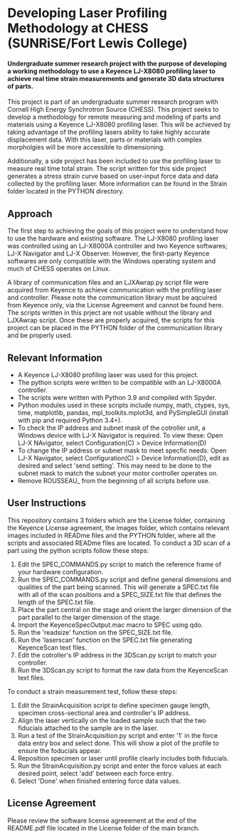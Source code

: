 # Developing Laser Profiling Methodology at CHESS (SUNRiSE/Fort Lewis College)

#### Undergraduate summer research project with the purpose of developing a working methodology to use a Keyence LJ-X8080 profiling laser to achieve real time strain measurements and generate 3D data structures of parts.

This project is part of an undergraduate summer research program with Cornell High Energy Synchrotron Source (CHESS). This project seeks to develop a methodology for remote measuring and modeling of parts and materials using a Keyence LJ-X8080 profiling laser. This will be achieved by taking advantage of the profiling lasers ability to take highly accurate displacement data. With this laser, parts or materials with complex morpholgies will be more accessible to dimensioning.

Additionally, a side project has been included to use the profiling laser to measure real time total strain. The script written for this side project generates a stress strain curve based on user-input force data and data collected by the profiling laser. More information can be found in the Strain folder located in the PYTHON directory.

## Approach
The first step to achieving the goals of this project were to understand how to use the hardware and existing software. The LJ-X8080 profiling laser was controlled using an LJ-X8000A controller and two Keyence softwares; LJ-X Navigator and LJ-X Observer. However, the first-party Keyence softwares are only compatible with the Windows operating system and much of CHESS operates on Linux. 

A library of communication files and an LJXAwrap.py script file were acquired from Keyence to achieve communication with the profiling laser and controller. Please note the communication library must be aqcuired from Keyence only, via the License Agreement and cannot be found here. The scripts written in this prject are not usable without the library and LJXAwrap script. Once these are properly acquired, the scripts for this project can be placed in the PYTHON folder of the communication library and be properly used.

## Relevant Information
* A Keyence LJ-X8080 profiling laser was used for this project.
* The python scripts were written to be compatible with an LJ-X8000A controller.
* The scripts were written with Python 3.9 and compiled with Spyder.
* Python modules used in these scripts include numpy, math, ctypes, sys, time, matplotlib, pandas, mpl_toolkits.mplot3d, and PySimpleGUI (install with pip and required Python 3.4+).
* To check the IP address and subnet mask of the cotroller unit, a Windows device with LJ-X Navigator is required. To view these: Open LJ-X NAvigator, select Configuration(C) > Device Information(D)
* To change the IP address or subnet mask to meet specfic needs: Open LJ-X Navigator, select Configuration(C) > Device Information(D), edit as desired and select 'send setting'. This may need to be done to the subnet mask to match the subnet your motor controller operates on.
* Remove ROUSSEAU_ from the beginning of all scripts before use.

## User Instructions
This repository contains 3 folders which are the License folder, containing the Keyence License agreement, the images folder, which contains relevant images included in READme files and the PYTHON folder, where all the scripts and associated READme files are located. To conduct a 3D scan of a part using the python scripts follow these steps:
1. Edit the SPEC_COMMANDS.py script to match the reference frame of your hardware configuration.
2. Run the SPEC_COMMANDS.py script and define general dimensions and qualities of the part being scanned. This will generate a SPEC.txt file with all of the scan positions and a SPEC_SIZE.txt file that defines the length of the SPEC.txt file.
3. Place the part central on the stage and orient the larger dimension of the part parallel to the larger dimension of the stage.
4. Import the KeyenceSpecOutput.mac macro to SPEC using qdo.
5. Run the 'readsize' function on the SPEC_SIZE.txt file.
6. Run the 'laserscan' function on the SPEC.txt file generating KeyenceScan text files.
7. Edit the cotroller's IP address in the 3DScan.py script to match your controller.
8. Run the 3DScan.py script to format the raw data from the KeyenceScan text files.

To conduct a strain measurement test, follow these steps:
1. Edit the StrainAcquisition script to define specimen gauge length, specimen cross-sectional area and controller's IP address.
2. Align the laser vertically on the loaded sample such that the two fiducials attached to the sample are in the laser.
3. Run a test of the StrainAcquisition.py script and enter '1' in the force data entry box and select done. This will show a plot of the profile to ensure the foducials appear.
4. Reposition specimen or laser until profile clearly includes both fiducials.
5. Run the StrainAcquisition.py script and enter the force values at each desired point, select 'add' between each force entry.
6. Select 'Done' when finished entering force data values.

## License Agreement
Please review the software license agreeement at the end of the README.pdf file located in the License folder of the main branch.
